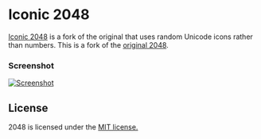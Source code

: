 # Iconic 2048
[Iconic 2048](http://david-risney.github.io/2048/) is a fork of the original that uses random Unicode icons rather than numbers. This is a fork of the [original 2048](http://gabrielecirulli.github.io/2048/).

### Screenshot

[![Screenshot](http://pictures.gabrielecirulli.com/2048-20140309-234100.png)](http://pictures.gabrielecirulli.com/2048-20140309-234100.png)

## License
2048 is licensed under the [MIT license.](LICENSE.txt)

